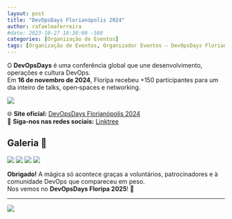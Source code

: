```yaml
---
layout: post
title: "DevOpsDays Florianópolis 2024"
author: rafaelmaferreira
#date: 2023-10-27 18:30:00 -500
categories: [Organização de Eventos]
tags: [Organização de Eventos, Organizador Eventos – DevOpsDays Florianópolis 2024]
---
```


O **DevOpsDays** é uma conferência global que une desenvolvimento, operações e cultura DevOps.  
Em **16 de novembro de 2024**, Floripa recebeu +150 participantes para um dia inteiro de talks, open‑spaces e networking.

![](https://stoblobcertificados011.blob.core.windows.net/imagens-blog/posts/dod/0.png)
 
🌐 **Site oficial:** [DevOpsDays Florianópolis 2024](https://devopsdays.org/events/2024-florianopolis/welcome/)  
📲 **Siga-nos nas redes sociais:** [Linktree](https://linktr.ee/devopsdaysfln)  

## Galeria 📸

![](https://stoblobcertificados011.blob.core.windows.net/imagens-blog/posts/dod/1.jpg)
![](https://stoblobcertificados011.blob.core.windows.net/imagens-blog/posts/dod/2.jpg)
![](https://stoblobcertificados011.blob.core.windows.net/imagens-blog/posts/dod/3.jpg)
![](https://stoblobcertificados011.blob.core.windows.net/imagens-blog/posts/dod/4.jpg)

**Obrigado!** A mágica só acontece graças a voluntários, patrocinadores e à comunidade DevOps que compareceu em peso.  
Nos vemos no **DevOpsDays Floripa 2025**! 🚀

---

![](https://stoblobcertificados011.blob.core.windows.net/imagens-blog/posts/Logo2.png)
